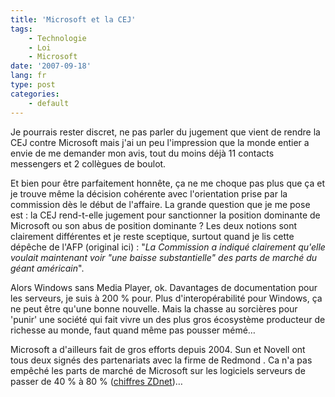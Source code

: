 ```yaml
---
title: 'Microsoft et la CEJ'
tags:
    - Technologie
    - Loi
    - Microsoft
date: '2007-09-18'
lang: fr
type: post
categories:
    - default
---
```


Je pourrais rester discret, ne pas parler du jugement que vient de rendre la CEJ contre Microsoft mais j'ai un peu l'impression que la monde entier a envie de me demander mon avis, tout du moins déjà 11 contacts messengers et 2 collègues de boulot.

Et bien pour être parfaitement honnête, ça ne me choque pas plus que ça et je trouve même la décision cohérente avec l'orientation prise par la commission dès le début de l'affaire. La grande question que je me pose est&nbsp;: la CEJ rend-t-elle jugement pour sanctionner la position dominante de Microsoft ou son abus de position dominante&nbsp;? Les deux notions sont clairement différentes et je reste sceptique, surtout quand je lis cette dépêche de l'AFP (original ici)&nbsp;: "_La Commission a indiqué clairement qu'elle voulait maintenant voir "une baisse substantielle" des parts de marché du géant américain_".

Alors Windows sans Media Player, ok. Davantages de documentation pour les serveurs, je suis à 200 % pour. Plus d'interopérabilité pour Windows, ça ne peut être qu'une bonne nouvelle. Mais la chasse au sorcières pour 'punir' une société qui fait vivre un des plus gros écosystème producteur de richesse au monde, faut quand même pas pousser mémé…

Microsoft a d'ailleurs fait de gros efforts depuis 2004\. Sun et Novell ont tous deux signés des partenariats avec la firme de Redmond . Ca n'a pas empêché les parts de marché de Microsoft sur les logiciels serveurs de passer de 40 % à 80 % ([chiffres ZDnet](http://www.zdnet.fr/actualites/concurrence-le-bras-de-fer-entre-microsoft-et-bruxelles-n-est-pas-termine-39373364.htm))…